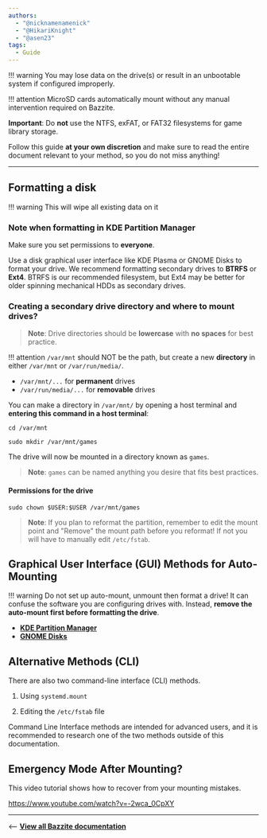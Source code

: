 ```yaml
---
authors:
  - "@nicknamenamenick"
  - "@HikariKnight"
  - "@asen23"
tags:
  - Guide
---
```


<!-- ANCHOR: METADATA -->
<!--{"url_discourse": "https://universal-blue.discourse.group/docs?topic=970", "fetched_at": "2024-09-03 16:43:14.005694+00:00"}-->
<!-- ANCHOR_END: METADATA -->

!!! warning 
  You may lose data on the drive(s) or result in an unbootable system if configured improperly.

!!! attention 
  MicroSD cards automatically mount without any manual intervention required on Bazzite.

**Important**: Do **not** use the NTFS, exFAT, or FAT32 filesystems for game library storage.

Follow this guide **at your own discretion** and make sure to read the entire document relevant to your method, so you do not miss anything!

<hr>

## Formatting a disk

!!! warning 
  This will wipe all existing data on it

### Note when formatting in **KDE Partition Manager**

Make sure you set permissions to **everyone**.

Use a disk graphical user interface like KDE Plasma or GNOME Disks to format your drive. We recommend formatting secondary drives to **BTRFS** or **Ext4**. BTRFS is our recommended filesystem, but Ext4 may be better for older spinning mechanical HDDs as secondary drives.

### Creating a secondary drive directory and where to mount drives?

> **Note**: Drive directories should be **lowercase** with **no spaces** for best practice.

!!! attention `/var/mnt` should NOT be the path, but create a new **directory** in either `/var/mnt` or `/var/run/media/`.

- `/var/mnt/...` for **permanent** drives
- `/var/run/media/...` for **removable** drives

You can make a directory in `/var/mnt/` by opening a host terminal and **entering this command in a host terminal**:

```command
cd /var/mnt
```

```command
sudo mkdir /var/mnt/games
```

The drive will now be mounted in a directory known as `games`.

> **Note**: `games` can be named anything you desire that fits best practices.

#### Permissions for the drive

```command
sudo chown $USER:$USER /var/mnt/games
```

> **Note**: If you plan to reformat the partition, remember to edit the mount point and "Remove" the mount path before you reformat! If not you will have to manually edit `/etc/fstab`.

## Graphical User Interface (GUI) Methods for Auto-Mounting

!!! warning 
  Do not set up auto-mount, unmount then format a drive! It can confuse the software you are configuring drives with. Instead, **remove the auto-mount first before formatting the drive**.

- [**KDE Partition Manager**](./KDE_Partition_Manager_Auto_Mount_Guide.md)
- [**GNOME Disks**](./GNOME_Disks_Auto-Mount_Guide.md)

## Alternative Methods (CLI)

There are also two command-line interface (CLI) methods.

1.  Using `systemd.mount`

2.  Editing the `/etc/fstab` file

Command Line Interface methods are intended for advanced users, and it is recommended to research one of the two methods outside of this documentation.

## Emergency Mode After Mounting?

This video tutorial shows how to recover from your mounting mistakes.

https://www.youtube.com/watch?v=-2wca_0CpXY

<hr>

<-- [**View all Bazzite documentation**](https://docs.bazzite.gg)
